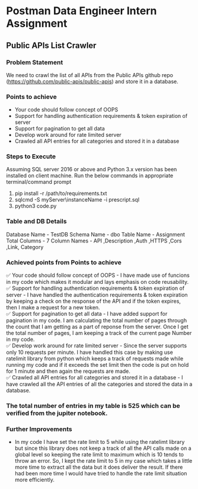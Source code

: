 # Postman Data Engineer Intern Assignment
## Public APIs List Crawler

### Problem Statement
We need to crawl the list of all APIs from the Public APIs github repo (https://github.com/public-apis/public-apis) and store it in a database.

### Points to achieve
- Your code should follow concept of OOPS
- Support for handling authentication requirements & token expiration of server
- Support for pagination to get all data
- Develop work around for rate limited server
- Crawled all API entries for all categories and stored it in a database

### Steps to Execute
Assuming SQL server 2016 or above and Python 3.x version has been installed on client machine.
Run the below commands in appropriate terminal/command prompt

1) pip install -r /path/to/requirements.txt
2) sqlcmd -S myServer\instanceName -i prescript.sql
3) python3 code.py

### Table  and DB Details
Database Name - TestDB
Schema Name - dbo
Table Name - Assignment
Total Columns - 7
Column Names - API ,Description ,Auth ,HTTPS ,Cors ,Link, Category

### Achieved points from Points to achieve


✅ Your code should follow concept of OOPS - I have made use of funcions in my code which makes it modular and lays emphasis on code reusability.<br>
✅ Support for handling authentication requirements & token expiration of server - I have handled the authentication requirements & token expiration by keeping a check on the response of the API and if the token expires, then I make a request for a new token.<br>
✅ Support for pagination to get all data - I have added support for pagination in my code. I am calculating the total number of pages through the count that I am getting as a part of reponse from the server. Once I get the total number of pages, I am keeping a track of the current page Number in my code.<br>
✅ Develop work around for rate limited server - Since the server supports only 10 requests per minute. I have handled this case by making use ratelimit library from python which keeps a track of requests made while running my code and if it exceeds the set limit then the code is put on hold for 1 minute and then again the requests are made.<br>
✅ Crawled all API entries for all categories and stored it in a database - I have crawled all the API entries of all the categories and stored the data in a database.<br>

### The total number of entries in my table is 525 which can be verified from the jupiter notebook.

### Further Improvements
- In my code I have set the rate limit to 5 while using the ratelimt library but since this library does not keep a track of all the API calls made on a global level so keeping the rate limit to maximum which is 10 tends to throw an error. So, I kept the rate limit to 5 in my case which takes a little more time to extract all the data but it does deliver the result. If there had been more time I would have tried to handle the rate limit situation more efficiently.
